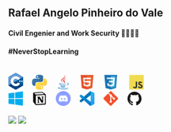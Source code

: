 <!-- ****************************************** Bio ******************************************** -->
<h2> Rafael Angelo Pinheiro do Vale </h2>
<h4> Civil Engenier and Work Security 👷🏻👷🏻</h4>
<h4> #NeverStopLearning</h4>
<br>

<!-- ****************************************** Tools & Languages ******************************************** -->

<div>
<img src="./assets/c++.png" width="30px">&ensp;&ensp;
<img src="./assets/python.svg" width="30px">&ensp;&ensp;
<img src="./assets/java.svg" width="30px">&ensp;&ensp;
<img src="./assets/html5.svg" width="30px">&ensp;&ensp;
<img src="./assets/css3.svg" width="30px"> &ensp;&ensp;
<img src="./assets/javascript.svg" width="30px">&ensp;&ensp;
<br>
<img src="./assets/windows.svg" width="30px">&ensp;&ensp;
<img src="./assets/notion.png" width="30px">&ensp;&ensp;
<img src="./assets/discord.svg" width="30px">&ensp;&ensp;
<img src="./assets/vscode.svg" width="30px">&ensp;&ensp;
<img src="./assets/git.svg" width="30px">&ensp;&ensp;
<img src="./assets/github.svg" width="30px">&ensp;&ensp;

</div>

<br>

<!-- ****************************************** Contacts ******************************************** -->

<div>
  <a href = "mailto:rafaelangelopv@gmail.com"><img src="https://img.shields.io/badge/-Gmail-%23333?style=for-the-badge&logo=gmail&logoColor=white" target="_blank"></a>
  <a href="https://www.linkedin.com/in/rafaelangelopv" target="_blank"><img src="https://img.shields.io/badge/-LinkedIn-%230077B5?style=for-the-badge&logo=linkedin&logoColor=white" target="_blank"></a> 
 </div>
